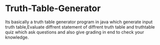 # Truth-Table-Generator
Its basically a truth table generator program in java which generate input truth table,Evaluate diffrent statement of diffrent truth table and truthtable quiz which ask questions and also give grading in end to check your knowledge.
